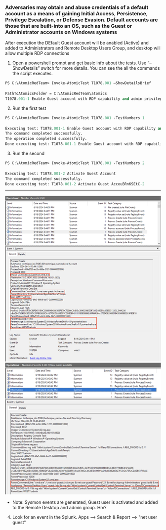 ### Adversaries may obtain and abuse credentials of a default account as a means of gaining Initial Access, Persistence, Privilege Escalation, or Defense Evasion. Default accounts are those that are built-into an OS, such as the Guest or Administrator accounts on Windows systems

After execution the DEfault Guest account will be anabled (Active) and added to Administrators and Remote Desktop Users Group, and desktop will allow multiple RDP connections


1. Open a powershell prompt and get basic info about the tests. Use “–ShowDetails” switch for more details. You can see the all the commands the script executes.
```ps
PS C:\AtomicRedTeam> Invoke-AtomicTest T1078.001 –ShowDetailsBrief

PathToAtomicsFolder = C:\AtomicRedTeam\atomics
T1078.001-1 Enable Guest account with RDP capability and admin privileges T1078.001-2 Activate Guest Account
```

2. Run the first test
```ps
PS C:\AtomicRedTeam> Invoke-AtomicTest T1078.001 -TestNumbers 1

Executing test: T1078.001-1 Enable Guest account with RDP capability and admin privileges
The command completed successfully.
The operation completed successfully.
Done executing test: T1078.001-1 Enable Guest account with RDP capability and admin privileges
```

3. Run the second
```ps
PS C:\AtomicRedTeam> Invoke-AtomicTest T1078.001 -TestNumbers 2

Executing test: T1078.001-2 Activate Guest Account
The command completed successfully.
Done executing test: T1078.001-2 Activate Guest AccouBRnKSEtC-2
```

---
![](attachments/2.2-art-1078.png)
<br>
![](attachments/2.2-art-1078b.png)

- Note: Sysmon events are generated, Guest user is activated and added to the Remote Desktop and admin group. Hm?

4. Look for an event in the Splunk. Apps --> Search & Report --> "net user guest"